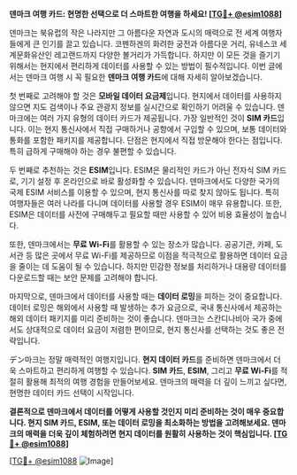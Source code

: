 **덴마크 여행 카드: 현명한 선택으로 더 스마트한 여행을 하세요! [[TG💪+ @esim1088](https://t.me/s/esim1088)]**

덴마크는 북유럽의 작은 나라지만 그 아름다운 자연과 도시의 매력으로 전 세계 여행자들에게 큰 인기를 끌고 있습니다. 코펜하겐의 화려한 궁전과 아름다운 거리, 유네스코 세계문화유산인 레고랜드까지 다양한 볼거리가 가득합니다. 하지만 이 모든 것을 즐기기 위해서는 현지에서 편리하게 데이터를 사용할 수 있는 방법이 필수적입니다. 이번 글에서는 덴마크 여행 시 꼭 필요한 **덴마크 여행 카드**에 대해 자세히 알아보겠습니다.

첫 번째로 고려해야 할 것은 **모바일 데이터 요금제**입니다. 현지에서 데이터를 사용하지 않으면 지도 검색이나 주요 관광지 정보를 실시간으로 확인하기 어려울 수 있습니다. 덴마크에는 여러 가지 유형의 데이터 카드가 제공됩니다. 가장 일반적인 것이 **SIM 카드**입니다. 이는 현지 통신사에서 직접 구매하거나 공항에서 구입할 수 있으며, 보통 데이터와 통화를 포함한 패키지를 제공합니다. 단점은 현지에서 직접 방문해야 한다는 점입니다. 특히 급하게 구매해야 하는 경우 불편할 수 있습니다.

두 번째로 추천하는 것은 **ESIM**입니다. ESIM은 물리적인 카드가 아닌 전자식 SIM 카드로, 기기 설정 후 온라인으로 바로 활성화할 수 있습니다. 덴마크에서도 다양한 국가의 국제 ESIM 서비스를 이용할 수 있으며, 현지 통신사를 따로 찾지 않아도 됩니다. 특히 여행자들은 여러 나라를 다니며 데이터를 사용할 경우 ESIM이 매우 유용합니다. 또한, ESIM은 데이터를 사전에 구매해두고 필요할 때만 사용할 수 있어 비용 효율성이 높습니다.

또한, 덴마크에서는 **무료 Wi-Fi**를 활용할 수 있는 장소가 많습니다. 공공기관, 카페, 도서관 등 많은 곳에서 무료 Wi-Fi를 제공하므로 이점을 적극적으로 활용하면 데이터 요금을 줄이는 데 도움이 될 수 있습니다. 하지만 민감한 정보를 처리하거나 대용량 데이터를 다운로드할 때는 보안 문제를 고려해야 합니다.

마지막으로, 덴마크에서 데이터를 사용할 때는 **데이터 로밍**을 피하는 것이 중요합니다. 데이터 로밍은 해외에서 사용할 때 발생하는 추가 요금으로, 국내 통신사에서 제공하는 해외 데이터 패키지를 미리 준비하는 것이 좋습니다. 덴마크는 스칸디나비아 국가 중에서도 상대적으로 데이터 요금이 저렴한 편이므로, 현지 통신사를 선택하는 것도 좋은 전략입니다.

デン마크는 정말 매력적인 여행지입니다. **현지 데이터 카드**를 준비하면 덴마크에서 더욱 스마트하고 편리하게 여행할 수 있습니다. **SIM 카드**, **ESIM**, 그리고 **무료 Wi-Fi**를 적절히 활용해 최적의 여행 경험을 만들어보세요. 덴마크의 매력을 더 깊이 느끼고 싶다면, 현명한 데이터 카드 선택이 시작입니다.

**결론적으로 덴마크에서 데이터를 어떻게 사용할 것인지 미리 준비하는 것이 매우 중요합니다. 현지 SIM 카드, ESIM, 또는 데이터 로밍을 최소화하는 방법을 고려해보세요. 덴마크의 매력을 더욱 깊이 체험하려면 현지 데이터를 원활히 사용하는 것이 핵심입니다. [[TG💪+ @esim1088](https://t.me/s/esim1088)]**

[[TG💪+ @esim1088](https://t.me/s/esim1088) ![Image](https://i.postimg.cc/Y0z9fWf4/image.png)]